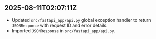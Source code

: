 ## 2025-08-11T02:07:11Z
- Updated `src/fastapi_app/api.py` global exception handler to return `JSONResponse` with request ID and error details.
- Imported `JSONResponse` in `src/fastapi_app/api.py`.
